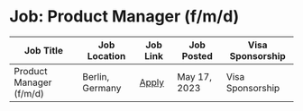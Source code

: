 # Job: Product Manager (f/m/d)

| Job Title | Job Location | Job Link | Job Posted | Visa Sponsorship |
| --- | --- | --- | --- | --- |
| Product Manager (f/m/d) | Berlin, Germany | [Apply](https://www.kolibrigames.com/career/position/edda4c55-ed06-400d-bbbe-a375ded752d7/) | May 17, 2023 | Visa Sponsorship |
